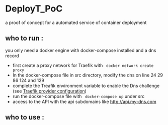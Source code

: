 # DeployT_PoC
a proof of concept for a automated service of container deployment
## who to run :
you only need a docker engine with docker-compose installed and a dns record

- first create a proxy network for Traefik with  ``` docker network create proxy```
- In the docker-compose file in src directory, modify the dns on line 24 29 86 124 and 129  
- complete the Treafik environment variable to enable the Dns challenge (see [Traefik provider configuration](https://docs.traefik.io/v2.0/https/acme/#providers))
- run the docker-compose file with ``` docker-compose up``` under src
- access to the API with the api subdomains like <http://api.my-dns.com>

## who to use :

